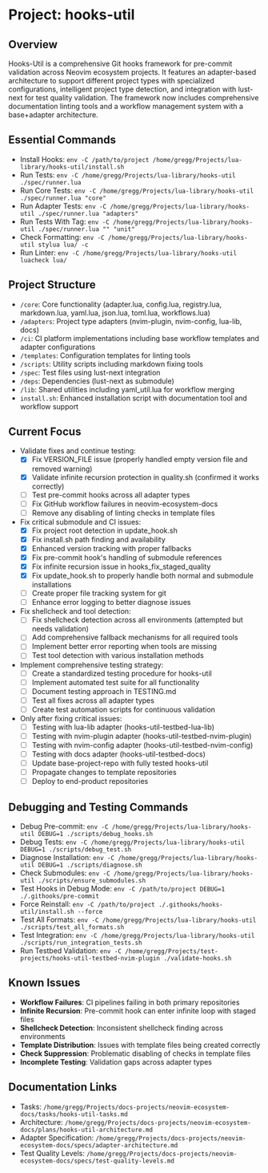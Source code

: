 
# Project: hooks-util

## Overview

Hooks-Util is a comprehensive Git hooks framework for pre-commit validation across Neovim ecosystem projects. It features an adapter-based architecture to support different project types with specialized configurations, intelligent project type detection, and integration with lust-next for test quality validation. The framework now includes comprehensive documentation linting tools and a workflow management system with a base+adapter architecture.

## Essential Commands

- Install Hooks: `env -C /path/to/project /home/gregg/Projects/lua-library/hooks-util/install.sh`
- Run Tests: `env -C /home/gregg/Projects/lua-library/hooks-util ./spec/runner.lua`
- Run Core Tests: `env -C /home/gregg/Projects/lua-library/hooks-util ./spec/runner.lua "core"`
- Run Adapter Tests: `env -C /home/gregg/Projects/lua-library/hooks-util ./spec/runner.lua "adapters"`
- Run Tests With Tag: `env -C /home/gregg/Projects/lua-library/hooks-util ./spec/runner.lua "" "unit"`
- Check Formatting: `env -C /home/gregg/Projects/lua-library/hooks-util stylua lua/ -c`
- Run Linter: `env -C /home/gregg/Projects/lua-library/hooks-util luacheck lua/`

## Project Structure

- `/core`: Core functionality (adapter.lua, config.lua, registry.lua, markdown.lua, yaml.lua, json.lua, toml.lua, workflows.lua)
- `/adapters`: Project type adapters (nvim-plugin, nvim-config, lua-lib, docs)
- `/ci`: CI platform implementations including base workflow templates and adapter configurations
- `/templates`: Configuration templates for linting tools
- `/scripts`: Utility scripts including markdown fixing tools
- `/spec`: Test files using lust-next integration
- `/deps`: Dependencies (lust-next as submodule)
- `/lib`: Shared utilities including yaml_util.lua for workflow merging
- `install.sh`: Enhanced installation script with documentation tool and workflow support

## Current Focus

- Validate fixes and continue testing:
  - [x] Fix VERSION_FILE issue (properly handled empty version file and removed warning)
  - [x] Validate infinite recursion protection in quality.sh (confirmed it works correctly)
  - [ ] Test pre-commit hooks across all adapter types
  - [ ] Fix GitHub workflow failures in neovim-ecosystem-docs
  - [ ] Remove any disabling of linting checks in template files

- Fix critical submodule and CI issues:
  - [x] Fix project root detection in update_hook.sh
  - [x] Fix install.sh path finding and availability
  - [x] Enhanced version tracking with proper fallbacks
  - [x] Fix pre-commit hook's handling of submodule references
  - [x] Fix infinite recursion issue in hooks_fix_staged_quality
  - [x] Fix update_hook.sh to properly handle both normal and submodule installations
  - [ ] Create proper file tracking system for git
  - [ ] Enhance error logging to better diagnose issues

- Fix shellcheck and tool detection:
  - [ ] Fix shellcheck detection across all environments (attempted but needs validation)
  - [ ] Add comprehensive fallback mechanisms for all required tools
  - [ ] Implement better error reporting when tools are missing
  - [ ] Test tool detection with various installation methods

- Implement comprehensive testing strategy:
  - [ ] Create a standardized testing procedure for hooks-util
  - [ ] Implement automated test suite for all functionality
  - [ ] Document testing approach in TESTING.md
  - [ ] Test all fixes across all adapter types
  - [ ] Create test automation scripts for continuous validation

- Only after fixing critical issues:
  - [ ] Testing with lua-lib adapter (hooks-util-testbed-lua-lib)
  - [ ] Testing with nvim-plugin adapter (hooks-util-testbed-nvim-plugin)
  - [ ] Testing with nvim-config adapter (hooks-util-testbed-nvim-config)
  - [ ] Testing with docs adapter (hooks-util-testbed-docs)
  - [ ] Update base-project-repo with fully tested hooks-util
  - [ ] Propagate changes to template repositories
  - [ ] Deploy to end-product repositories

## Debugging and Testing Commands

- Debug Pre-commit: `env -C /home/gregg/Projects/lua-library/hooks-util DEBUG=1 ./scripts/debug_hooks.sh`
- Debug Tests: `env -C /home/gregg/Projects/lua-library/hooks-util DEBUG=1 ./scripts/debug_test.sh`
- Diagnose Installation: `env -C /home/gregg/Projects/lua-library/hooks-util DEBUG=1 ./scripts/diagnose.sh`
- Check Submodules: `env -C /home/gregg/Projects/lua-library/hooks-util ./scripts/ensure_submodules.sh`
- Test Hooks in Debug Mode: `env -C /path/to/project DEBUG=1 ./.githooks/pre-commit`
- Force Reinstall: `env -C /path/to/project ./.githooks/hooks-util/install.sh --force`
- Test All Formats: `env -C /home/gregg/Projects/lua-library/hooks-util ./scripts/test_all_formats.sh`
- Test Integration: `env -C /home/gregg/Projects/lua-library/hooks-util ./scripts/run_integration_tests.sh`
- Run Testbed Validation: `env -C /home/gregg/Projects/test-projects/hooks-util-testbed-nvim-plugin ./validate-hooks.sh`

## Known Issues

- **Workflow Failures**: CI pipelines failing in both primary repositories
- **Infinite Recursion**: Pre-commit hook can enter infinite loop with staged files
- **Shellcheck Detection**: Inconsistent shellcheck finding across environments
- **Template Distribution**: Issues with template files being created correctly
- **Check Suppression**: Problematic disabling of checks in template files
- **Incomplete Testing**: Validation gaps across adapter types

## Documentation Links

- Tasks: `/home/gregg/Projects/docs-projects/neovim-ecosystem-docs/tasks/hooks-util-tasks.md`
- Architecture: `/home/gregg/Projects/docs-projects/neovim-ecosystem-docs/plans/hooks-util-architecture.md`
- Adapter Specification: `/home/gregg/Projects/docs-projects/neovim-ecosystem-docs/specs/adapter-architecture.md`
- Test Quality Levels: `/home/gregg/Projects/docs-projects/neovim-ecosystem-docs/specs/test-quality-levels.md`
